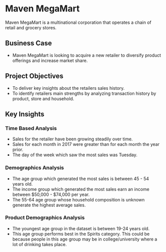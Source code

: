 # Maven MegaMart
Maven MegaMart is a multinational corporation that operates a chain of retail and grocery stores.


## Business Case
- Maven MegaMart is looking to acquire a new retailer to diversify product offerings and increase market share.


## Project Objectives
- To deliver key insights about the retailers sales history.
- To identify retailers main strengths by analyzing transaction history by product, store and household.


## Key Insights

### Time Based Analysis
- Sales for the retailer have been growing steadily over time.
- Sales for each month in 2017 were greater than for each month the year prior.
- The day of the week which saw the most sales was Tuesday.

### Demographics Analysis
- The age group which generated the most sales is between 45 - 54 years old.
- The income group which generated the most sales earn an income between $50,000 - $74,000 per year.
- The 55-64 age group whose household composition is unknown generate the highest average sales.

### Product Demographics Analysis
- The youngest age group in the dataset is between 19-24 years old.
- This age group performs best in the Spirits category. This could be because people in this age group may be in college/university where a lot of drinking takes place.
